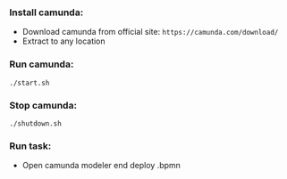 ### Install camunda:

- Download camunda from official site: ```https://camunda.com/download/```
- Extract to any location

### Run camunda:
```./start.sh```

### Stop camunda:
```./shutdown.sh```

### Run task:

- Open camunda modeler end deploy .bpmn